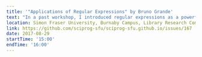 ```yaml
---
title: '"Applications of Regular Expressions" by Bruno Grande'
text: "In a past workshop, I introduced regular expressions as a powerful tool for searching, parsing and extracting virtually anything from free-form text. In this workshop, we will go one step further and explore various applications of regular expressions. We will focus on tools that are readily available to everyone, namely the command-line utilities grep, sed and awk."
location: Simon Fraser University, Burnaby Campus, Library Research Commons
link: https://github.com/sciprog-sfu/sciprog-sfu.github.io/issues/167
date: 2017-08-29
startTime: '15:00'
endTime: '16:00'
---
```

